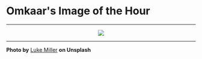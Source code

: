 # Omkaar's Image of the Hour

---

<div align="center">

<a href="https://unsplash.com/photos/blurred-image-of-a-speeding-blue-car-M_waHlNNk44">
  <img src="https://images.unsplash.com/photo-1749746756655-840aa4e5c0ee?crop=entropy&cs=tinysrgb&fit=max&fm=jpg&ixid=M3w3NjA2Nzh8MHwxfHJhbmRvbXx8fHx8fHx8fDE3NTE2MjMyMDB8&ixlib=rb-4.1.0&q=80&w=1080" style="max-width:100%; height:auto;">
</a>



</div>

---

**Photo by** [Luke Miller](https://unsplash.com/@bylukemiller) **on Unsplash**
